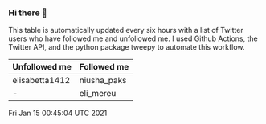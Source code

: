 ### Hi there 👋

This table is automatically updated every six hours with a list of Twitter users who have followed me and unfollowed me. I used Github Actions, the Twitter API, and the python package tweepy to automate this workflow.

| Unfollowed me |  Followed me |
| --- | --- |
|elisabetta1412|niusha_paks|
|-|eli_mereu|
Fri Jan 15 00:45:04 UTC 2021
